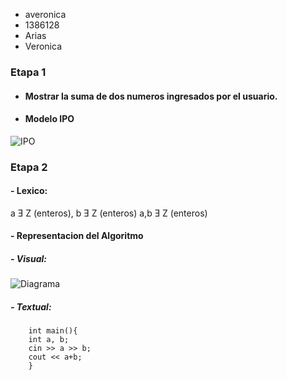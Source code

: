 - averonica
- 1386128
- Arias
- Veronica

### Etapa 1
- ####  Mostrar la suma de dos numeros ingresados por el usuario.
- ####  Modelo IPO
 
![IPO](https://image.ibb.co/ei42HS/AlgIPO.png)

### Etapa 2
 #### - Lexico:
  a Ǝ Z (enteros), b Ǝ Z (enteros)
  a,b Ǝ Z (enteros)
 #### - Representacion del Algoritmo
  ##### - Visual: 
![Diagrama](https://image.ibb.co/fUHsj7/DIAG.png)
  ##### - Textual:
        int main(){
        int a, b;
        cin >> a >> b;
        cout << a+b; 
        }
